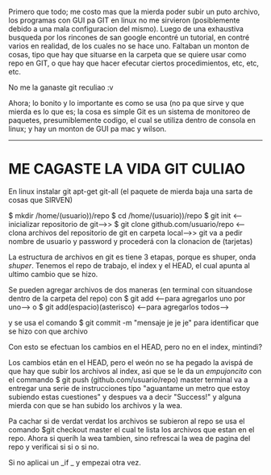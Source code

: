  Primero que todo; me costo mas que la mierda poder subir un puto archivo, los programas con GUI pa GIT en linux no me sirvieron (posiblemente debido a una  mala configuracion
   del mismo).
 Luego de una exhaustiva busqueda por los rincones de san google encontré un tutorial, en contré varios en realidad, de los cuales no se hace uno.
 Faltaban un monton de cosas, tipo que hay que situarse en la carpeta que se quiere usar como repo en GIT, o que hay que hacer efecutar ciertos  procedimientos, etc, etc, etc.


 No me la ganaste git reculiao :v


 Ahora; lo bonito y lo importante es como se usa (no pa que sirve y que mierda es lo que es; la cosa es simple Git es un sistema de monitoreo de paquetes,  presumiblemente codigo, el cual se utiliza dentro de consola en linux; y hay un monton de GUI pa mac y wilson.

____________________________________________________________________________________________________________________________________________

#                                                                                                ME CAGASTE LA VIDA GIT CULIAO                                                                                                                         


 En linux instalar git
   apt-get git-all (el paquete de mierda baja una sarta de cosas que SIRVEN)

  $ mkdir /home/(usuario))/repo
   $ cd /home/(usuario))/repo
   $ git init  <--inicializar repositorio de git-->>
   $ git clone github.com/usuario/repo <--clona archivos del repositorio de git en carpeta local-->>
                 git va a pedir nombre de usuario y password y procederá con la clonacion de (tarjetas)



 La estructura de archivos en git es tiene 3 etapas, porque es shuper, onda _shuper_.
 Tenemos el repo de trabajo, el index y el HEAD, el cual apunta al ultimo cambio que se hizo.


 Se pueden agregar archivos de dos maneras
  (en terminal con situandose dentro de la carpeta del repo)
  con
  $ git add <nombre de archivo> <--para agregarlos uno por uno-->
  o
 $ git add(espacio)(asterisco) <--para agregarlos todos-->

  y se usa el comando
  $ git commit -m "mensaje je je je"
  para identificar que se hizo con que archivo

 Con esto se efectuan los cambios en el HEAD, pero no en el index, mintindi?

 Los cambios etán en el HEAD, pero el weón no se ha pegado la avispá de que hay que subir los archivos al index,
  asi que se le da un _empujoncito_ con el commando
  $ git push (github.com/usuario/repo) master
        terminal va a entregar una serie de instrucciones tipo "aguantame un metro que estoy subiendo estas cuestiones"
        y despues va a decir "Success!" y alguna mierda con que se han subido los archivos y la wea.

 Pa cachar si de verdat verdat los archivos se subieron al repo se usa el comando
 $git checkout master
 el cual te lista los archivos que estan en el repo.
 Ahora si queríh la wea tambien, sino refrescai la wea de pagina del repo y verificai si si o si no.

 Si no aplicai un _if _ y empezai otra vez.
